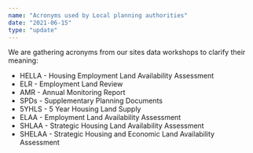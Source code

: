 ```yaml
---
name: "Acronyms used by Local planning authorities"
date: "2021-06-15"
type: "update"
---
```


We are gathering acronyms from our sites data workshops to clarify their meaning:

- HELLA - Housing Employment Land Availability Assessment
- ELR - Employment Land Review
- AMR - Annual Monitoring Report
- SPDs - Supplementary Planning Documents
- 5YHLS - 5 Year Housing Land Supply
- ELAA - Employment Land Availability Assessment
- SHLAA - Strategic Housing Land Availability Assessment
- SHELAA - Strategic Housing and Economic Land Availability Assessment
